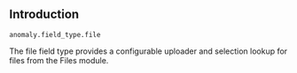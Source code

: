 ## Introduction[](#introduction)

`anomaly.field_type.file`

The file field type provides a configurable uploader and selection lookup for files from the Files module.